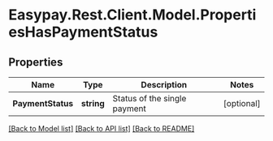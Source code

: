 # Easypay.Rest.Client.Model.PropertiesHasPaymentStatus
## Properties

Name | Type | Description | Notes
------------ | ------------- | ------------- | -------------
**PaymentStatus** | **string** | Status of the single payment | [optional] 

[[Back to Model list]](../README.md#documentation-for-models) [[Back to API list]](../README.md#documentation-for-api-endpoints) [[Back to README]](../README.md)


